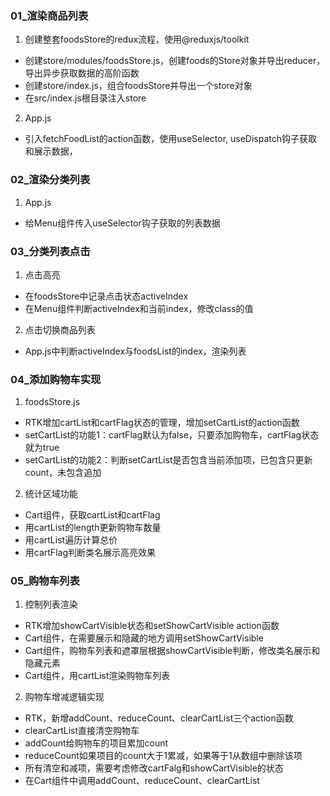### 01_渲染商品列表

1. 创建整套foodsStore的redux流程，使用@reduxjs/toolkit
  - 创建store/modules/foodsStore.js，创建foods的Store对象并导出reducer，导出异步获取数据的高阶函数
  - 创建store/index.js，组合foodsStore并导出一个store对象
  - 在src/index.js根目录注入store

2. App.js
  - 引入fetchFoodList的action函数，使用useSelector, useDispatch钩子获取和展示数据，

### 02_渲染分类列表

1. App.js
  - 给Menu组件传入useSelector钩子获取的列表数据


### 03_分类列表点击

1. 点击高亮
  - 在foodsStore中记录点击状态activeIndex
  - 在Menu组件判断activeIndex和当前index，修改class的值

2. 点击切换商品列表
  - App.js中判断activeIndex与foodsList的index，渲染列表

### 04_添加购物车实现

1. foodsStore.js
  - RTK增加cartList和cartFlag状态的管理，增加setCartList的action函数
  - setCartList的功能1：cartFlag默认为false，只要添加购物车，cartFlag状态就为true
  - setCartList的功能2：判断setCartList是否包含当前添加项，已包含只更新count，未包含追加

2. 统计区域功能
  - Cart组件，获取cartList和cartFlag
  - 用cartList的length更新购物车数量
  - 用cartList遍历计算总价
  - 用cartFlag判断类名展示高亮效果

### 05_购物车列表

1. 控制列表渲染
  - RTK增加showCartVisible状态和setShowCartVisible action函数
  - Cart组件，在需要展示和隐藏的地方调用setShowCartVisible
  - Cart组件，购物车列表和遮罩层根据showCartVisible判断，修改类名展示和隐藏元素
  - Cart组件，用cartList渲染购物车列表

2. 购物车增减逻辑实现
  - RTK，新增addCount、reduceCount、clearCartList三个action函数
  - clearCartList直接清空购物车
  - addCount给购物车的项目累加count
  - reduceCount如果项目的count大于1累减，如果等于1从数组中删除该项
  - 所有清空和减项，需要考虑修改cartFalg和showCartVisible的状态
  - 在Cart组件中调用addCount、reduceCount、clearCartList


